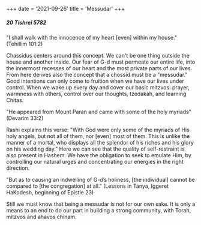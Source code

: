 +++
date = '2021-09-26'
title = 'Messudar'
+++

##### 20 Tishrei 5782

"I shall walk with the innocence of my heart [even] within my house." (Tehillim 101:2)

Chassidus centers around this concept. We can't be one thing outside the house and another inside. Our fear of G-d must permeate our entire life, into the innermost recesses of our heart and the most private parts of our lives. From here derives also the concept that a chossid must be a "messudar." Good intentions can only come to fruition when we have our lives under control. When we wake up every day and cover our basic mitzvos: prayer, warmness with others, control over our thoughts, tzedakah, and learning Chitas.

"He appeared from Mount Paran and came with some of the holy myriads" (Devarim 33:2)

Rashi explains this verse: "With God were only some of the myriads of His holy angels, but not all of them, nor [even] most of them. This is unlike the manner of a mortal, who displays all the splendor of his riches and his glory on his wedding day." Here we can see that the quality of self-restraint is also present in Hashem. We have the obligation to seek to emulate Him, by controlling our natural urges and concentrating our energies in the right direction.

"But as to causing an indwelling of G-d’s holiness, [the individual] cannot be compared to [the congregation] at all." (Lessons in Tanya, Iggeret HaKodesh, beginning of Epistle 23)

Still we must know that being a messudar is not for our own sake. It is only a means to an end to do our part in building a strong community, with Torah, mitzvos and ahavos chinam.
